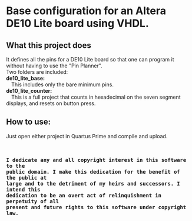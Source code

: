 <h1>Base configuration for an Altera DE10 Lite board using VHDL.</h1>

<h2>What this project does</h2>
It defines all the pins for a DE10 Lite board so that one can program it without having to use the "Pin Planner".<br>
Two folders are included:<br>
<b>de10_lite_base:</b><br>
&emsp;This includes only the bare minimum pins.<br>
<b>de10_lite_counter:</b><br>
&emsp;This is a full project that counts in hexadecimal on the seven segment displays, and resets on button press.<br>

<h2>How to use:</h2>
Just open either project in Quartus Prime and compile and upload.<br><br><br>
    
<b><tt>I dedicate any and all copyright interest in this software to the<br>
public domain. I make this dedication for the benefit of the public at<br>
large and to the detriment of my heirs and successors. I intend this<br>
dedication to be an overt act of relinquishment in perpetuity of all<br>
present and future rights to this software under copyright law.</b></tt>